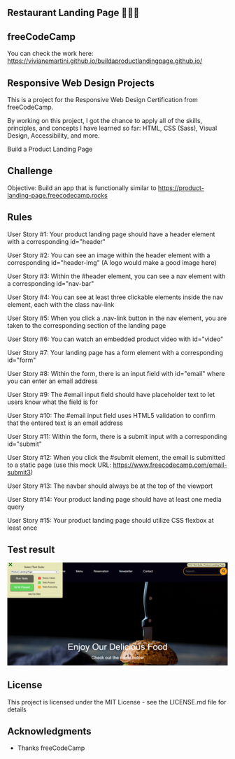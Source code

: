 ## Restaurant Landing Page 🥞🍲🥗

## freeCodeCamp
You can check the work here: https://vivianemartini.github.io/buildaproductlandingpage.github.io/

## Responsive Web Design Projects
This is a project for the Responsive Web Design Certification from freeCodeCamp.

By working on this project, I got the chance to apply all of the skills, principles, and concepts I have learned so far: HTML, CSS (Sass), Visual Design, Accessibility, and more.

Build a Product Landing Page

## Challenge
Objective: Build an app that is functionally similar to https://product-landing-page.freecodecamp.rocks

## Rules

User Story #1: Your product landing page should have a header element with a corresponding id="header"

User Story #2: You can see an image within the header element with a corresponding id="header-img" (A logo would make a good image here)

User Story #3: Within the #header element, you can see a nav element with a corresponding id="nav-bar"

User Story #4: You can see at least three clickable elements inside the nav element, each with the class nav-link

User Story #5: When you click a .nav-link button in the nav element, you are taken to the corresponding section of the landing page

User Story #6: You can watch an embedded product video with id="video"

User Story #7: Your landing page has a form element with a corresponding id="form"

User Story #8: Within the form, there is an input field with id="email" where you can enter an email address

User Story #9: The #email input field should have placeholder text to let users know what the field is for

User Story #10: The #email input field uses HTML5 validation to confirm that the entered text is an email address

User Story #11: Within the form, there is a submit input with a corresponding id="submit"

User Story #12: When you click the #submit element, the email is submitted to a static page (use this mock URL: https://www.freecodecamp.com/email-submit3)

User Story #13: The navbar should always be at the top of the viewport

User Story #14: Your product landing page should have at least one media query

User Story #15: Your product landing page should utilize CSS flexbox at least once

## Test result

![](https://raw.githubusercontent.com/vivianemartini/buildaproductlandingpage.github.io/037365d17612dd0ea7ff8a439f942c796f55e544/result.PNG)

## License
This project is licensed under the MIT License - see the LICENSE.md file for details

## Acknowledgments
- Thanks freeCodeCamp
